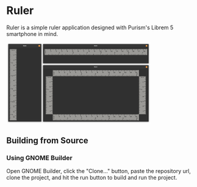 # Ruler

Ruler is a simple ruler application
designed with Purism's Librem 5 smartphone in mind.

<img src="https://github.com/wctaylor/ruler/blob/main/screenshots/composite.png" alt="composite" width="75%"/>

## Building from Source

### Using GNOME Builder

Open GNOME Builder, click the "Clone..." button, paste the repository url, clone the project, and hit the run button to build and run the project.
